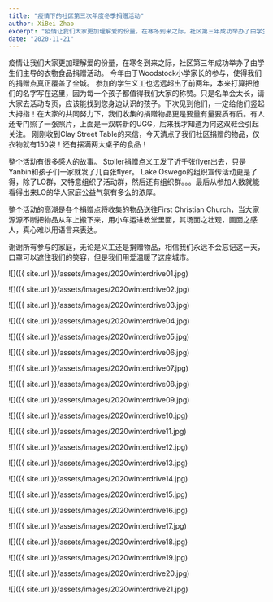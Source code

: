 ```yaml
---
title: "疫情下的社区第三次年度冬季捐赠活动"
author: XiBei Zhao
excerpt: "疫情让我们大家更加理解爱的份量，在寒冬到来之际，社区第三年成功举办了由学生们主导的衣物食品捐赠活动。 今年由于Woodstock小学家长的参与，使得我们的捐赠点真正覆盖了全城。 参加的学生义工也远远超出了前两年，本来打算把他们的名字写在这里，因为每一个孩子都值得我们大家的称赞。只是名单会太长，请大家去活动专页，应该能找到您身边认识的孩子。下次见到他们，一定给他们竖起大拇指！刚刚收到Clay Street Table的来信，今天清点了我们社区捐赠的物品，仅衣物就有150袋！还有摆满两大桌子的食品！"
date: "2020-11-21"
---
```


疫情让我们大家更加理解爱的份量，在寒冬到来之际，社区第三年成功举办了由学生们主导的衣物食品捐赠活动。 今年由于Woodstock小学家长的参与，使得我们的捐赠点真正覆盖了全城。 参加的学生义工也远远超出了前两年，本来打算把他们的名字写在这里，因为每一个孩子都值得我们大家的称赞。只是名单会太长，请大家去活动专页，应该能找到您身边认识的孩子。下次见到他们，一定给他们竖起大拇指！在大家的共同努力下，我们收集的捐赠物品更是要量有量要质有质。有人还专门照了一张照片，上面是一双崭新的UGG，后来我才知道为何这双鞋会引起关注。 刚刚收到Clay Street Table的来信，今天清点了我们社区捐赠的物品，仅衣物就有150袋！还有摆满两大桌子的食品！

整个活动有很多感人的故事。 Stoller捐赠点义工发了近千张flyer出去，只是Yanbin和孩子们一家就发了几百张flyer。 Lake Oswego的组织宣传活动更是了得，除了LO群，又特意组织了活动群，然后还有组织群。。。最后从参加人数就能看得出来LO的华人家庭公益气氛有多么的浓厚。

整个活动的高潮是各个捐赠点将收集的物品送往First Christian Church，当大家源源不断把物品从车上搬下来，用小车运进教堂里面，其场面之壮观，画面之感人，真心难以用语言来表达。

谢谢所有参与的家庭，无论是义工还是捐赠物品，相信我们永远不会忘记这一天，口罩可以遮住我们的笑容，但是我们用爱温暖了这座城市。

![]({{ site.url }}/assets/images/2020winterdrive01.jpg)

![]({{ site.url }}/assets/images/2020winterdrive02.jpg)

![]({{ site.url }}/assets/images/2020winterdrive03.jpg)

![]({{ site.url }}/assets/images/2020winterdrive04.jpg)

![]({{ site.url }}/assets/images/2020winterdrive05.jpg)

![]({{ site.url }}/assets/images/2020winterdrive06.jpg)

![]({{ site.url }}/assets/images/2020winterdrive07.jpg)

![]({{ site.url }}/assets/images/2020winterdrive08.jpg)

![]({{ site.url }}/assets/images/2020winterdrive09.jpg)

![]({{ site.url }}/assets/images/2020winterdrive10.jpg)

![]({{ site.url }}/assets/images/2020winterdrive11.jpg)

![]({{ site.url }}/assets/images/2020winterdrive12.jpg)

![]({{ site.url }}/assets/images/2020winterdrive13.jpg)

![]({{ site.url }}/assets/images/2020winterdrive14.jpg)

![]({{ site.url }}/assets/images/2020winterdrive15.jpg)

![]({{ site.url }}/assets/images/2020winterdrive16.jpg)

![]({{ site.url }}/assets/images/2020winterdrive17.jpg)

![]({{ site.url }}/assets/images/2020winterdrive18.jpg)

![]({{ site.url }}/assets/images/2020winterdrive19.jpg)

![]({{ site.url }}/assets/images/2020winterdrive20.jpg)

![]({{ site.url }}/assets/images/2020winterdrive21.jpg)
